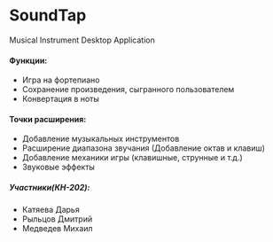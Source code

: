 # SoundTap
Musical Instrument Desktop Application


#### Функции:

- Игра на фортепиано
- Сохранение произведения, сыгранного пользователем
- Конвертация в ноты


#### Точки расширения:
- Добавление музыкальных инструментов
- Расширение диапазона звучания (Добавление октав и клавиш)
- Добавление механики игры (клавишные, струнные и т.д.) 
- Звуковые эффекты


##### Участники(КН-202): 
   - Катяева Дарья
   - Рыльцов Дмитрий
   - Медведев Михаил
